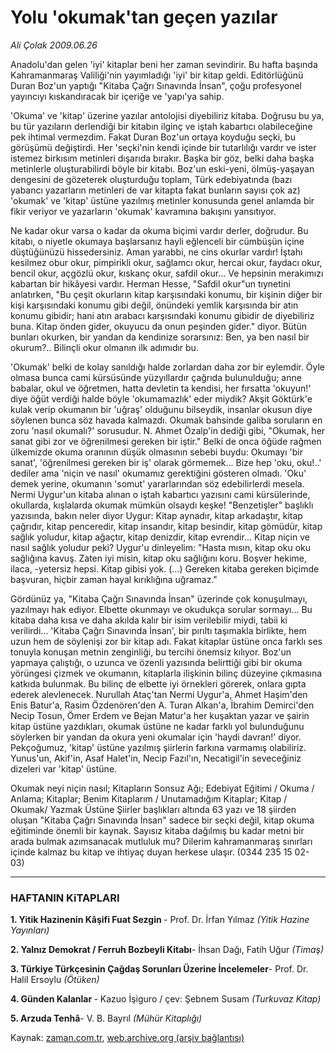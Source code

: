 # Yolu 'okumak'tan geçen yazılar

*Ali Çolak 2009.06.26*

<tr><td class="metin" colspan="2" style="padding-top: 20px; padding-left: 5px; padding-right: 10px;">Anadolu'dan gelen 'iyi' kitaplar beni her zaman sevindirir. Bu hafta başında Kahramanmaraş Valiliği'nin yayımladığı 'iyi' bir kitap geldi. Editörlüğünü Duran Boz'un yaptığı "Kitaba Çağrı Sınavında İnsan", çoğu profesyonel yayıncıyı kıskandıracak bir içeriğe ve 'yapı'ya sahip.</td></tr><tr><td class="metin" colspan="2" style="padding-top: 20px; padding-left: 5px; padding-right: 10px;"><p>'Okuma' ve 'kitap' üzerine yazılar antolojisi diyebiliriz kitaba. Doğrusu bu ya, bu tür yazıların derlendiği bir kitabın ilginç ve iştah kabartıcı olabileceğine pek ihtimal vermezdim. Fakat Duran Boz'un ortaya koyduğu seçki, bu görüşümü değiştirdi. Her 'seçki'nin kendi içinde bir tutarlılığı vardır ve ister istemez birkısım metinleri dışarıda bırakır. Başka bir göz, belki daha başka metinlerle oluşturabilirdi böyle bir kitabı. Boz'un eski-yeni, ölmüş-yaşayan dengesini de gözeterek oluşturduğu toplam, Türk edebiyatında (bazı yabancı yazarların metinleri de var kitapta fakat bunların sayısı çok az) 'okumak' ve 'kitap' üstüne yazılmış metinler konusunda genel anlamda bir fikir veriyor ve yazarların 'okumak' kavramına bakışını yansıtıyor.
<p>Ne kadar okur varsa o kadar da okuma biçimi vardır derler, doğrudur. Bu kitabı, o niyetle okumaya başlarsanız hayli eğlenceli bir cümbüşün içine düştüğünüzü hissedersiniz. Aman yarabbi, ne cins okurlar vardır! İştahı kesilmez obur okur, pimpirikli okur, sağlamcı okur, hercai okur, faydacı okur, bencil okur, açgözlü okur, kıskanç okur, safdil okur... Ve hepsinin merakımızı kabartan bir hikâyesi vardır. Herman Hesse, "Safdil okur"un tıynetini anlatırken, "Bu çeşit okurların kitap karşısındaki konumu, bir kişinin diğer bir kişi karşısındaki konumu gibi değil, önündeki yemlik karşısında bir atın konumu gibidir; hani atın arabacı karşısındaki konumu gibidir de diyebiliriz buna. Kitap önden gider, okuyucu da onun peşinden gider." diyor. Bütün bunları okurken, bir yandan da kendinize sorarsınız: Ben, ya ben nasıl bir okurum?.. Bilinçli okur olmanın ilk adımıdır bu.
<p>'Okumak' belki de kolay sanıldığı halde zorlardan daha zor bir eylemdir. Öyle olmasa bunca cami kürsüsünde yüzyıllardır çağrıda bulunulduğu; anne babalar, okul ve öğretmen, hatta devletin ta kendisi, her fırsatta 'okuyun!' diye öğüt verdiği halde böyle 'okumamazlık' eder miydik? Akşit Göktürk'e kulak verip okumanın bir 'uğraş' olduğunu bilseydik, insanlar okusun diye söylenen bunca söz havada kalmazdı. Okumak bahsinde galiba soruların en zoru 'nasıl okumalı?' sorusudur. N. Ahmet Özalp'in dediği gibi, "Okumak, her sanat gibi zor ve öğrenilmesi gereken bir iştir." Belki de onca öğüde rağmen ülkemizde okuma oranının düşük olmasının sebebi buydu: Okumayı 'bir sanat', 'öğrenilmesi gereken bir iş' olarak görmemek... Bize hep 'oku, oku!..' dediler ama 'niçin ve nasıl' okumamız gerektiğini gösteren olmadı. 'Oku' demek yerine, okumanın 'somut' yararlarından söz edebilirlerdi mesela. Nermi Uygur'un kitaba alınan o iştah kabartıcı yazısını cami kürsülerinde, okullarda, kışlalarda okumak mümkün olsaydı keşke! "Benzetişler" başlıklı yazısında, bakın neler diyor Uygur: Kitap aynadır, kitap arkadaştır, kitap çağrıdır, kitap penceredir, kitap insandır, kitap besindir, kitap gömüdür, kitap sağlık yoludur, kitap ağaçtır, kitap denizdir, kitap evrendir... Kitap niçin ve nasıl sağlık yoludur peki? Uygur'u dinleyelim: "Hasta mısın, kitap oku oku sağlığına kavuş. Zaten iyi misin, kitap oku sağlığını koru. Boşver hekime, ilaca, -yetersiz hepsi. Kitap gibisi yok. (...) Gereken kitaba gereken biçimde başvuran, hiçbir zaman hayal kırıklığına uğramaz."
<p>Gördünüz ya, "Kitaba Çağrı Sınavında İnsan" üzerinde çok konuşulmayı, yazılmayı hak ediyor. Elbette okunmayı ve okudukça sorular sormayı... Bu kitaba daha kısa ve daha akılda kalır bir isim verilebilir miydi, tabii ki verilirdi... 'Kitaba Çağrı Sınavında İnsan', bir pırıltı taşımakla birlikte, hem uzun hem de söylenişi zor bir kitap adı. Fakat kitaplar üstüne onca farklı ses tonuyla konuşan metnin zenginliği, bu tercihi önemsiz kılıyor. Boz'un yapmaya çalıştığı, o uzunca ve özenli yazısında belirttiği gibi bir okuma yörüngesi çizmek ve okumanın, kitaplarla ilişkinin bilinç düzeyine çıkmasına katkıda bulunmak. Bu bilinç de elbette iyi örnekleri görerek, onlara gıpta ederek alevlenecek. Nurullah Ataç'tan Nermi Uygur'a, Ahmet Haşim'den Enis Batur'a, Rasim Özdenören'den A. Turan Alkan'a, İbrahim Demirci'den Necip Tosun, Ömer Erdem ve Bejan Matur'a her kuşaktan yazar ve şairin kitap üstüne yazdıkları, okumak üstüne ne kadar farklı yol bulunduğunu söylerken bir yandan da okura yeni okumalar için 'haydi davran!' diyor. Pekçoğumuz, 'kitap' üstüne yazılmış şiirlerin farkına varmamış olabiliriz. Yunus'un, Akif'in, Asaf Halet'in, Necip Fazıl'ın, Necatigil'in seveceğiniz dizeleri var 'kitap' üstüne.
<p> Okumak neyi niçin nasıl; Kitapların Sonsuz Ağı; Edebiyat Eğitimi / Okuma / Anlama; Kitaplar; Benim Kitaplarım / Unutamadığım Kitaplar; Kitap / Okumak/ Yazmak Üstüne Şiirler başlıkları altında 63 yazı ve 18 şiirden oluşan "Kitaba Çağrı Sınavında İnsan" sadece bir seçki değil, kitap okuma eğitiminde önemli bir kaynak. Sayısız kitaba dağılmış bu kadar metni bir arada bulmak azımsanacak mutluluk mu? Dilerim kahramanmaraş sınırları içinde kalmaz bu kitap ve ihtiyaç duyan herkese ulaşır. (0344 235 15 02- 03)
<p><hr/>
<p><h3>HAFTANIN KiTAPLARI</h3>
<p><b>1. Yitik Hazinenin Kâşifi Fuat Sezgin </b>- Prof. Dr. İrfan Yılmaz <i>(Yitik Hazine Yayınları)</i>
<p><b>2. Yalnız Demokrat / Ferruh Bozbeyli Kitabı</b>- İhsan Dağı, Fatih Uğur <i>(Timaş)</i>
<p><b>3. Türkiye Türkçesinin Çağdaş Sorunları Üzerine İncelemeler</b>- Prof. Dr. Halil Ersoylu <i>(Ötüken)</i>
<p><b>4. Günden Kalanlar </b>- Kazuo İşiguro / çev: Şebnem Susam <i>(Turkuvaz Kitap)</i>
<p><b>5. Arzuda Tenhâ</b>- V. B. Bayrıl <i>(Mühür Kitaplığı)</i><br/></p></p></p></p></p></p></p></p></p></p></p></p></td></tr>

Kaynak: [zaman.com.tr](http://zaman.com.tr/yazar.do?yazino=862907), [web.archive.org (arşiv bağlantısı)](http://web.archive.org/web/20090904235352/http://www.zaman.com.tr:80/yazar.do?yazino=862907)
